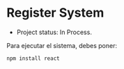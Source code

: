 <h1>Register System</h1>

- Project status: In Process.

Para ejecutar el sistema, debes poner:

```npm install react```
